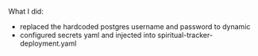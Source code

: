 What I did:
- replaced the hardcoded postgres username and password to dynamic
- configured secrets yaml and injected into spiritual-tracker-deployment.yaml